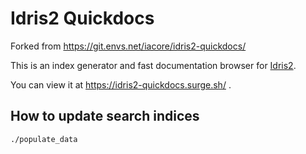 # Idris2 Quickdocs

Forked from https://git.envs.net/iacore/idris2-quickdocs/

This is an index generator and fast documentation browser for
[Idris2](https://github.com/idris-lang/Idris2).

You can view it at https://idris2-quickdocs.surge.sh/ .

## How to update search indices
```
./populate_data
```

